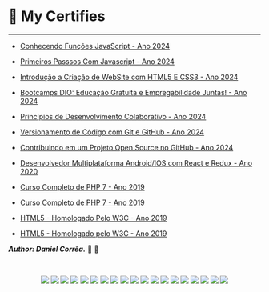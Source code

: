 # 🥇 My Certifies
---
- [Conhecendo Funções JavaScript - Ano 2024](./Conhecendo%20Funções%20JavaScript.pdf)

- [Primeiros Passsos Com Javascript - Ano 2024](./Primeiros%20Passos%20Com%20Javascript.pdf)

- [Introdução a Criação de WebSite com HTML5 E CSS3 - Ano 2024](./Introdução%20a%20Criação%20de%20Websites%20com%20HTML5%20e%20CSS3.pdf)

- [Bootcamps DIO: Educação Gratuita e Empregabilidade Juntas! - Ano 2024](./Bootcamps%20DIO%20Educação%20Gratuita%20e%20Empregabilidade%20Juntas.pdf)

- [Princípios de Desenvolvimento Colaborativo - Ano 2024](./Princípios%20de%20desenvolvimento%20colaborativo.pdf)

- [Versionamento de Código com Git e GitHub - Ano 2024](./Versionamento%20de%20Código%20com%20Git%20e%20GitHub.pdf)

- [Contribuindo em um Projeto Open Source no GitHub - Ano 2024](./Contribuindo%20em%20um%20Projeto%20Open%20Source%20no%20GitHub.pdf)

- [Desenvolvedor Multiplataforma Android/IOS com React e Redux - Ano 2020](./developer-android-ios.jpg)

- [Curso Completo de PHP 7 - Ano 2019](./Hcode_certificade.pdf)

- [Curso Completo de PHP 7 - Ano 2019](./Certificado%20-%20Curso%20Completo%20de%20PHP%207%20-%20Daniel%20de%20Paula%20Corrêa.png)

- [HTML5 - Homologado Pelo W3C - Ano 2019](./Certificate.pdf)

- [HTML5 - Homologado pelo W3C - Ano 2019](./Transcript.pdf)

***Author: Daniel Corrêa.*** 🚀 💜

<br>

<p align="center">
<img src="https://img.shields.io/badge/git-%23F05033.svg?style=for-the-badge&logo=git&logoColor=white">
<img src="https://img.shields.io/badge/github-%23121011.svg?style=for-the-badge&logo=github&logoColor=white">
<img src="https://img.shields.io/badge/c-%2300599C.svg?style=for-the-badge&logo=c&logoColor=white">
<img src="https://img.shields.io/badge/CMake-%23008FBA.svg?style=for-the-badge&logo=cmake&logoColor=white">
<img src="https://img.shields.io/badge/php-%23777BB4.svg?style=for-the-badge&logo=php&logoColor=white">
<img src="https://img.shields.io/badge/html5-%23E34F26.svg?style=for-the-badge&logo=html5&logoColor=white">
<img src="https://img.shields.io/badge/css3-%231572B6.svg?style=for-the-badge&logo=css3&logoColor=white">
<img src="https://img.shields.io/badge/SASS-hotpink.svg?style=for-the-badge&logo=SASS&logoColor=white">
<img src="https://img.shields.io/badge/less-2B4C80?style=for-the-badge&logo=less&logoColor=white">
<img src="https://img.shields.io/badge/react-%2320232a.svg?style=for-the-badge&logo=react&logoColor=%2361DAFB">
<img src="https://img.shields.io/badge/react_native-%2320232a.svg?style=for-the-badge&logo=react&logoColor=%2361DAFB">
<img src="https://img.shields.io/badge/javascript-%23323330.svg?style=for-the-badge&logo=javascript&logoColor=%23F7DF1E">
<img src="https://img.shields.io/badge/typescript-%23007ACC.svg?style=for-the-badge&logo=typescript&logoColor=white">
<img src="https://img.shields.io/badge/webpack-%238DD6F9.svg?style=for-the-badge&logo=webpack&logoColor=black">
<img src="https://img.shields.io/badge/angular-%23DD0031.svg?style=for-the-badge&logo=angular&logoColor=white">
<img src="https://img.shields.io/badge/node.js-6DA55F?style=for-the-badge&logo=node.js&logoColor=white">
<img src="https://img.shields.io/badge/express.js-%23404d59.svg?style=for-the-badge&logo=express&logoColor=%2361DAFB">
<img src="https://img.shields.io/badge/Babel-F9DC3e?style=for-the-badge&logo=babel&logoColor=black">
<img src="https://img.shields.io/badge/bootstrap-%23563D7C.svg?style=for-the-badge&logo=bootstrap&logoColor=white">
</p>
